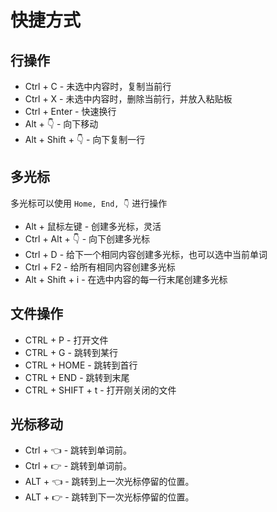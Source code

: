 # 快捷方式

## 行操作

* Ctrl + C - 未选中内容时，复制当前行
* Ctrl + X - 未选中内容时，删除当前行，并放入粘贴板
* Ctrl + Enter - 快速换行
* Alt + 👇 - 向下移动
* Alt + Shift + 👇 - 向下复制一行

## 多光标

多光标可以使用 `Home, End, 👇` 进行操作

* Alt + 鼠标左键 - 创建多光标，灵活
* Ctrl + Alt + 👇 - 向下创建多光标
* Ctrl + D - 给下一个相同内容创建多光标，也可以选中当前单词
* Ctrl + F2 - 给所有相同内容创建多光标
* Alt + Shift + i - 在选中内容的每一行末尾创建多光标

## 文件操作

* CTRL + P - 打开文件
* CTRL + G - 跳转到某行
* CTRL + HOME - 跳转到首行
* CTRL + END - 跳转到末尾
* CTRL + SHIFT + t - 打开刚关闭的文件

## 光标移动

* Ctrl + 👈 - 跳转到单词前。
* Ctrl + 👉 - 跳转到单词前。
* ALT + 👈 - 跳转到上一次光标停留的位置。
* ALT + 👉 - 跳转到下一次光标停留的位置。

